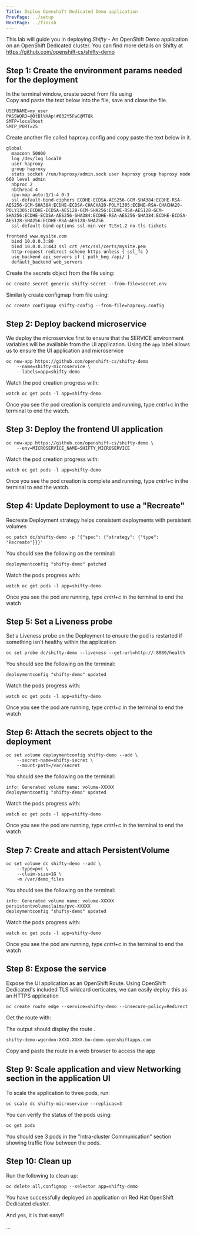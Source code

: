 ```yaml
---
Title: Deploy Openshift Dedicated Demo application
PrevPage: ../setup
NextPage: ../finish
---
```


This lab will guide you in deploying *Shifty* - An OpenShift Demo application on an OpenShift Dedicated cluster. You can find more details on Shifty at https://github.com/openshift-cs/shifty-demo

## Step 1: Create the environment params needed for the deployment

In the terminal window, create secret from file using   
Copy and paste the text below into the file, save and close the file.

```
USERNAME=my_user
PASSWORD=@OtBl%XAp!#632Y5FwC@MTQk
SMTP=localhost
SMTP_PORT=25
```

Create another file called haproxy.config and copy paste the text below in it.
```
global
  maxconn 50000
  log /dev/log local0
  user haproxy
  group haproxy
  stats socket /run/haproxy/admin.sock user haproxy group haproxy mode 660 level admin
  nbproc 2
  nbthread 4
  cpu-map auto:1/1-4 0-3
  ssl-default-bind-ciphers ECDHE-ECDSA-AES256-GCM-SHA384:ECDHE-RSA-AES256-GCM-SHA384:ECDHE-ECDSA-CHACHA20-POLY1305:ECDHE-RSA-CHACHA20-POLY1305:ECDHE-ECDSA-AES128-GCM-SHA256:ECDHE-RSA-AES128-GCM-SHA256:ECDHE-ECDSA-AES256-SHA384:ECDHE-RSA-AES256-SHA384:ECDHE-ECDSA-AES128-SHA256:ECDHE-RSA-AES128-SHA256
  ssl-default-bind-options ssl-min-ver TLSv1.2 no-tls-tickets

frontend www.mysite.com
  bind 10.0.0.3:80
  bind 10.0.0.3:443 ssl crt /etc/ssl/certs/mysite.pem
  http-request redirect scheme https unless { ssl_fc }
  use_backend api_servers if { path_beg /api/ }
  default_backend web_servers
```

Create the secrets object from the file using:  
```execute
oc create secret generic shifty-secret --from-file=secret.env
```

Similarly create configmap from file using:
```execute
oc create configmap shifty-config --from-file=haproxy.config
```

## Step 2: Deploy backend microservice

We deploy the microservice first to ensure that the SERVICE environment variables
will be available from the UI application. Using the `app` label allows us to
ensure the UI application and microservice

```execute
oc new-app https://github.com/openshift-cs/shifty-demo
    --name=shifty-microservice \
    --labels=app=shifty-demo
```

Watch the pod creation progress with:
```execute
watch oc get pods -l app=shifty-demo
```
Once you see the pod creation is complete and running, type *cntrl+c* in the terminal
to end the watch.

## Step 3: Deploy the frontend UI application

```execute
oc new-app https://github.com/openshift-cs/shifty-demo \
    --env=MICROSERVICE_NAME=SHIFTY_MICROSERVICE
```

Watch the pod creation progress with:
```execute
watch oc get pods -l app=shifty-demo
```
Once you see the pod creation is complete and running, type *cntrl+c* in the terminal
to end the watch.

## Step 4: Update Deployment to use a "Recreate"

Recreate Deployment strategy helps consistent deployments with persistent volumes

```execute
oc patch dc/shifty-demo -p '{"spec": {"strategy": {"type": "Recreate"}}}'
```

You should see the following on the terminal:
```
deploymentconfig "shifty-demo" patched
```

Watch the pods progress with:
```execute
watch oc get pods -l app=shifty-demo
```
Once you see the pod are running, type *cntrl+c* in the terminal to end the watch


## Step 5: Set a Liveness probe  

Set a Liveness probe on the Deployment to ensure the pod is restarted if something
isn't healthy within the application

```execute
oc set probe dc/shifty-demo --liveness --get-url=http://:8080/health
```

You should see the following on the terminal:
```
deploymentconfig "shifty-demo" updated
```

Watch the pods progress with:
```execute
watch oc get pods -l app=shifty-demo
```
Once you see the pod are running, type *cntrl+c* in the terminal to end the watch

## Step 6: Attach the secrets object to the deployment

```execute
oc set volume deploymentconfig shifty-demo --add \
    --secret-name=shifty-secret \
    --mount-path=/var/secret
```

You should see the following on the terminal:
```
info: Generated volume name: volume-XXXXX
deploymentconfig "shifty-demo" updated
```

Watch the pods progress with:
```execute
watch oc get pods -l app=shifty-demo
```
Once you see the pod are running, type *cntrl+c* in the terminal to end the watch

## Step 7: Create and attach PersistentVolume

```execute
oc set volume dc shifty-demo --add \
    --type=pvc \
    --claim-size=1G \
    -m /var/demo_files
```

You should see the following on the terminal:
```
info: Generated volume name: volume-XXXXX
persistentvolumeclaims/pvc-XXXXX
deploymentconfig "shifty-demo" updated
```

Watch the pods progress with:
```execute
watch oc get pods -l app=shifty-demo
```
Once you see the pod are running, type *cntrl+c* in the terminal to end the watch

## Step 8: Expose the service

Expose the UI application as an OpenShift Route. Using OpenShift Dedicated's included
TLS wildcard certicates, we can easily deploy this as an HTTPS application

```execute
oc create route edge --service=shifty-demo --insecure-policy=Redirect
```

Get the route with:

The output should display the route .

```
shifty-demo-wgordon-XXXX.XXXX.bu-demo.openshiftapps.com
```

Copy and paste the route in a web browser to access the app

## Step 9: Scale application and view Networking section in the application UI

To scale the application to three pods, run:

```execute
oc scale dc shifty-microservice --replicas=3
```

You can verify the status of the pods using:

```execute
oc get pods
```

You should see 3 pods in the "Intra-cluster Communication" section showing traffic flow
between the pods.

## Step 10: Clean up

Run the following to clean up:

```execute
oc delete all,configmap --selector app=shifty-demo
```

You have successfully deployed an application on Red Hat OpenShift Dedicated cluster.   

And yes, it is that easy!!


...
